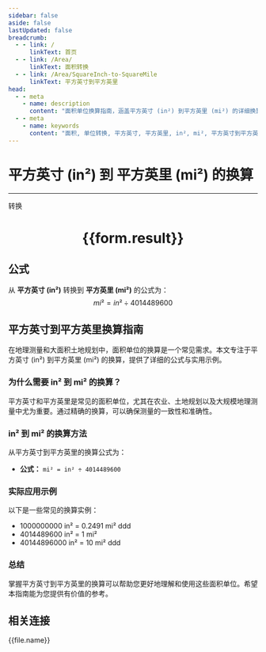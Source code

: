 ```yaml
---
sidebar: false
aside: false
lastUpdated: false
breadcrumb:
  - - link: /
      linkText: 首页
  - - link: /Area/
      linkText: 面积转换
  - - link: /Area/SquareInch-to-SquareMile
      linkText: 平方英寸到平方英里
head:
  - - meta
    - name: description
      content: "面积单位换算指南，涵盖平方英寸 (in²) 到平方英里 (mi²) 的详细换算公式与说明。"
  - - meta
    - name: keywords
      content: "面积, 单位转换, 平方英寸, 平方英里, in², mi², 平方英寸到平方英里, 面积转换指南"
---
```

# 平方英寸 (in²) 到 平方英里 (mi²) 的换算
---
<script setup>
import { onMounted, reactive, inject, ref } from 'vue'
import { NButton, NForm, NFormItem, NInput, NInputNumber, NSelect, NCard, useMessage,NGrid ,NGi } from 'naive-ui'
import { defineClientComponent } from 'vitepress'
import { Area } from '../../files';

const convert = inject('convert')

const form = reactive({
  number: null,
  result: '',
})

const convertHandler = () => {
  if (form.number !== null && !isNaN(form.number)) {
    const convertedValue = parseFloat(form.number) / 4014489600
    form.result = `${form.number}in² = ${convertedValue.toFixed(6)}mi²`
  } else {
    form.result = '请输入有效的数值。'
  }
}
</script>

<n-form size="large" :model="form">
  <n-form-item label="平方英寸 (in²)">
    <n-input-number v-model:value="form.number" placeholder="输入平方英寸" style="width: 100%" />
  </n-form-item>
  <n-form-item>
    <n-button type="primary" @click="convertHandler" block>转换</n-button>
  </n-form-item>
</n-form>

<n-card  embedded :bordered="false" hoverable>
  <div  style="text-align:center">
    <h1>{{form.result}}</h1>
  </div>
</n-card>

## 公式

从 **平方英寸 (in²)** 转换到 **平方英里 (mi²)** 的公式为：
$$ mi² = in² \div 4014489600 $$

## 平方英寸到平方英里换算指南

在地理测量和大面积土地规划中，面积单位的换算是一个常见需求。本文专注于平方英寸 (in²) 到平方英里 (mi²) 的换算，提供了详细的公式与实用示例。

### 为什么需要 in² 到 mi² 的换算？

平方英寸和平方英里是常见的面积单位，尤其在农业、土地规划以及大规模地理测量中尤为重要。通过精确的换算，可以确保测量的一致性和准确性。

### in² 到 mi² 的换算方法

从平方英寸到平方英里的换算公式为：

- **公式：** `mi² = in² ÷ 4014489600`

### 实际应用示例

以下是一些常见的换算实例：

- 1000000000 in² = 0.2491 mi²
ddd
- 4014489600 in² = 1 mi²
- 40144896000 in² = 10 mi²
ddd

### 总结

掌握平方英寸到平方英里的换算可以帮助您更好地理解和使用这些面积单位。希望本指南能为您提供有价值的参考。

## 相关连接
<n-grid x-gap="12" :cols="3">
  <n-gi v-for="(file, index) in Area" :key="index">
    <n-button
      text
      tag="a"
      :href="file.path"
      type="primary"
    >
      {{file.name}}
    </n-button>
  </n-gi>
</n-grid>